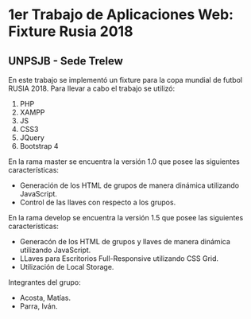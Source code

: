 # 1er Trabajo de Aplicaciones Web: Fixture Rusia 2018
## UNPSJB - Sede Trelew

En este trabajo se implementó un fixture para la copa mundial de futbol RUSIA 2018.
Para llevar a cabo el trabajo se utilizó:
1. PHP
2. XAMPP
3. JS
4. CSS3
5. JQuery
6. Bootstrap 4

En la rama master se encuentra la versión 1.0 que posee las siguientes características:
- Generación de los HTML de grupos de manera dinámica utilizando JavaScript.
- Control de las llaves con respecto a los grupos.

En la rama develop se encuentra la versión 1.5 que posee las siguientes características:
- Generacón de los HTML de grupos y llaves de manera dinámica utilizando JavaScript.
- LLaves para Escritorios Full-Responsive utilizando CSS Grid.
- Utilización de Local Storage.

Integrantes del grupo:
- Acosta, Matías.
- Parra, Iván.

